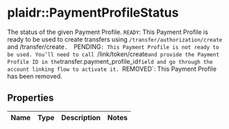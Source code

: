 # plaidr::PaymentProfileStatus

The status of the given Payment Profile.  `READY`: This Payment Profile is ready to be used to create transfers using `/transfer/authorization/create` and /transfer/create`.  `PENDING`: This Payment Profile is not ready to be used. You’ll need to call `/link/token/create` and provide the Payment Profile ID in the `transfer.payment_profile_id` field and go through the account linking flow to activate it.  `REMOVED`: This Payment Profile has been removed.

## Properties
Name | Type | Description | Notes
------------ | ------------- | ------------- | -------------


